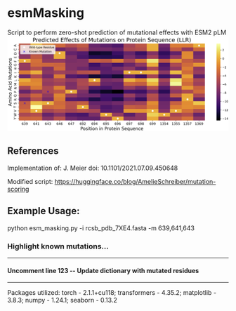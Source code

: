 # esmMasking
Script to perform zero-shot prediction of mutational effects with ESM2 pLM
![Alt text](Example_Heatmap.png "Heatmap for mutations for ꞵ-1,3-Glucan Synthase (FKS1)")

## References
Implementation of: J. Meier doi: 10.1101/2021.07.09.450648

Modified script: https://huggingface.co/blog/AmelieSchreiber/mutation-scoring


## Example Usage:
python esm_masking.py -i rcsb_pdb_7XE4.fasta -m 639,641,643


### Highlight known mutations...
---
#### Uncomment line 123 -- Update dictionary with mutated residues
---
Packages utilized:
torch - 2.1.1+cu118; transformers - 4.35.2; matplotlib - 3.8.3; numpy - 1.24.1; seaborn - 0.13.2
